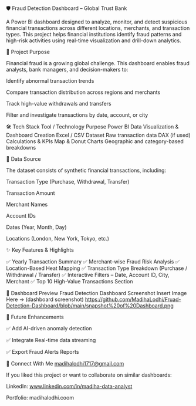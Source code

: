 🛡️ Fraud Detection Dashboard – Global Trust Bank

A Power BI dashboard designed to analyze, monitor, and detect suspicious financial transactions across different locations, merchants, and transaction types. This project helps financial institutions identify fraud patterns and high-risk activities using real-time visualization and drill-down analytics.

🎯 Project Purpose

Financial fraud is a growing global challenge. This dashboard enables fraud analysts, bank managers, and decision-makers to:

Identify abnormal transaction trends

Compare transaction distribution across regions and merchants

Track high-value withdrawals and transfers

Filter and investigate transactions by date, account, or city

🛠️ Tech Stack
Tool / Technology	Purpose
Power BI	Data Visualization & Dashboard Creation
Excel / CSV Dataset	Raw transaction data
DAX (if used)	Calculations & KPIs
Map & Donut Charts	Geographic and category-based breakdowns

📂 Data Source

The dataset consists of synthetic financial transactions, including:

Transaction Type (Purchase, Withdrawal, Transfer)

Transaction Amount

Merchant Names

Account IDs

Dates (Year, Month, Day)

Locations (London, New York, Tokyo, etc.)

✨ Key Features & Highlights

✅ Yearly Transaction Summary
✅ Merchant-wise Fraud Risk Analysis
✅ Location-Based Heat Mapping
✅ Transaction Type Breakdown (Purchase / Withdrawal / Transfer)
✅ Interactive Filters – Date, Account ID, City, Merchant
✅ Top 10 High-Value Transactions Section

📸 Dashboard Preview
Fraud Detection Dashboard Screenshot
Insert Image Here → (dashboard screenshot)
https://github.com/MadihaLodhi/Fruad-Detection-Dashboard/blob/main/snapshot%20of%20Dashboard.png

🚀 Future Enhancements

✅ Add AI-driven anomaly detection

✅ Integrate Real-time data streaming

✅ Export Fraud Alerts Reports

📎 Connect With Me
madihalodhi1717@gmail.com


If you liked this project or want to collaborate on similar dashboards:

LinkedIn: www.linkedin.com/in/madiha-data-analyst

Portfolio: madihalodhi.coom
